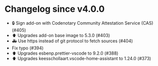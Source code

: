 # Changelog since v4.0.0
- 🔒 Sign add-on with Codenotary Community Attestation Service (CAS) (#405) 
- ⬆️ Upgrades add-on base image to 5.3.0 (#403) 
- 🚑 Use https instead of git protocol to fetch sources (#404) 
- Fix typo (#394) 
- ⬆️ Upgrades esbenp.prettier-vscode to 9.2.0 (#388) 
- ⬆️ Upgrades keesschollaart.vscode-home-assistant to 1.24.0 (#373) 
